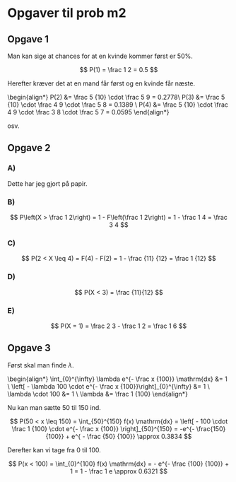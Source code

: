 # Opgaver til prob m2

## Opgave 1

Man kan sige at chances for at en kvinde kommer først er 50%.

$$
P(1) = \frac 1 2 = 0.5
$$

Herefter kræver det at en mand får først og en kvinde får næste.

\begin{align*}
    P(2) &= \frac 5 {10} \cdot \frac 5 9 = 0.2778\\
    P(3) &= \frac 5 {10} \cdot \frac 4 9 \cdot \frac 5 8 = 0.1389 \\
    P(4) &= \frac 5 {10} \cdot \frac 4 9 \cdot \frac 3 8 \cdot \frac 5 7 = 0.0595
\end{align*}

osv.

## Opgave 2

### A)

Dette har jeg gjort på papir.

### B)

$$
P\left(X > \frac 1 2\right) = 1 - F\left(\frac 1 2\right) = 1 - \frac 1 4 = \frac 3 4
$$

### C)

$$
P(2 < X \leq 4) = F(4) - F(2) = 1 - \frac {11} {12} = \frac 1 {12}
$$

### D)

$$
P(X < 3) = \frac {11}{12}
$$

### E)

$$
P(X = 1) = \frac 2 3 - \frac 1 2 = \frac 1 6
$$

## Opgave 3

Først skal man finde $\lambda$.

\begin{align*}
    \int_{0}^{\infty} \lambda e^{- \frac x {100}} \mathrm{dx} &= 1 \\
    \left[ - \lambda 100 \cdot e^{- \frac x {100}}\right]_{0}^{\infty} &= 1 \\
    \lambda \cdot 100 &= 1 \\
    \lambda &= \frac 1 {100}
\end{align*}

Nu kan man sætte 50 til 150 ind.

$$
    P(50 < x \leq 150) = \int_{50}^{150} f(x) \mathrm{dx} = \left[ - 100 \cdot \frac 1 {100} \cdot e^{- \frac x {100}} \right]_{50}^{150} = -e^{- \frac{150} {100}} + e^{ - \frac {50} {100}} \approx 0.3834
$$

Derefter kan vi tage fra 0 til 100.

$$
    P(x < 100) = \int_{0}^{100} f(x) \mathrm{dx} = - e^{- \frac {100} {100}} + 1 = 1 - \frac 1 e \approx 0.6321
$$

